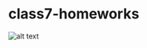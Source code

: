 # class7-homeworks
![alt text](https://user-images.githubusercontent.com/20756635/55018096-81b9c600-4fc8-11e9-8dd9-62ace6e58f92.png)
